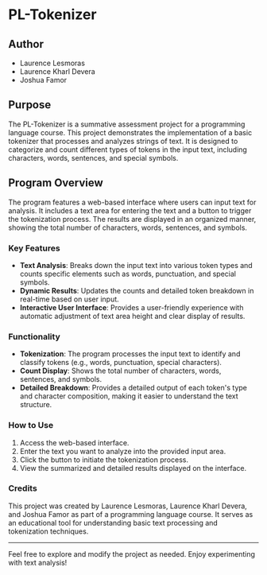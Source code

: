 # PL-Tokenizer

## Author
- Laurence Lesmoras
- Laurence Kharl Devera
- Joshua Famor

## Purpose
The PL-Tokenizer is a summative assessment project for a programming language course. This project demonstrates the implementation of a basic tokenizer that processes and analyzes strings of text. It is designed to categorize and count different types of tokens in the input text, including characters, words, sentences, and special symbols.

## Program Overview

The program features a web-based interface where users can input text for analysis. It includes a text area for entering the text and a button to trigger the tokenization process. The results are displayed in an organized manner, showing the total number of characters, words, sentences, and symbols.

### Key Features
- **Text Analysis**: Breaks down the input text into various token types and counts specific elements such as words, punctuation, and special symbols.
- **Dynamic Results**: Updates the counts and detailed token breakdown in real-time based on user input.
- **Interactive User Interface**: Provides a user-friendly experience with automatic adjustment of text area height and clear display of results.

### Functionality
- **Tokenization**: The program processes the input text to identify and classify tokens (e.g., words, punctuation, special characters).
- **Count Display**: Shows the total number of characters, words, sentences, and symbols.
- **Detailed Breakdown**: Provides a detailed output of each token's type and character composition, making it easier to understand the text structure.

### How to Use
1. Access the web-based interface.
2. Enter the text you want to analyze into the provided input area.
3. Click the button to initiate the tokenization process.
4. View the summarized and detailed results displayed on the interface.

### Credits
This project was created by Laurence Lesmoras, Laurence Kharl Devera, and Joshua Famor as part of a programming language course. It serves as an educational tool for understanding basic text processing and tokenization techniques.

---

Feel free to explore and modify the project as needed. Enjoy experimenting with text analysis!
